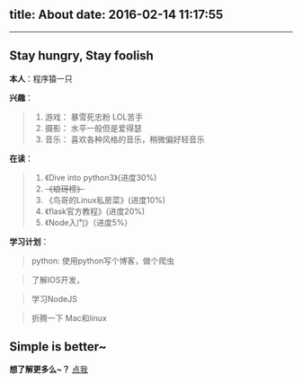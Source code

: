 title: About
date: 2016-02-14 11:17:55
---
<style type="text/css">
	strong a {
		color: #747474;
	}
	.player {
		text-align: center;
		margin: .5em auto 0;
		width: 100%;
		max-width: 22em;
	}
	.player br {
		display: none;
	}
	.sign {
		text-align: right;
		font-style: italic;
	}
	#ds-recent-visitors {
		margin: 0;
		padding: 0;
	}
	#ds-recent-visitors div img {
		display: inline-block !important;
		width: 56px !important;
		height: 56px !important;
		border-radius: 50%;
		border: 1px solid #ddd;
		padding: 2px;
	}
	.article-entry img:first-child {
		display: block;
	}
	.article-entry span {
		font-family: Arial;
	}
	#ds-hot-posts {
		display: none;
	}
</style>

---
## Stay hungry, Stay foolish

**本人**：程序猿一只

**兴趣**：

> 1. 游戏： 暴雪死忠粉 LOL苦手
> 2. 摄影： 水平一般但是爱得瑟
> 3. 音乐： 喜欢各种风格的音乐，稍微偏好轻音乐


**在读**：

> 1. 《Dive into python3》(进度30%)
> 2. ~~《琅玡榜》~~
> 3. 《鸟哥的Linux私房菜》(进度10%)
> 4. 《flask官方教程》(进度20%)
> 5. 《Node入门》（进度5%）

**学习计划**：

> python: 使用python写个博客，做个爬虫

> 了解IOS开发，

> 学习NodeJS

> 折腾一下 Mac和linux

## Simple is better~
**想了解更多么~？** [点我](/impress/) 
